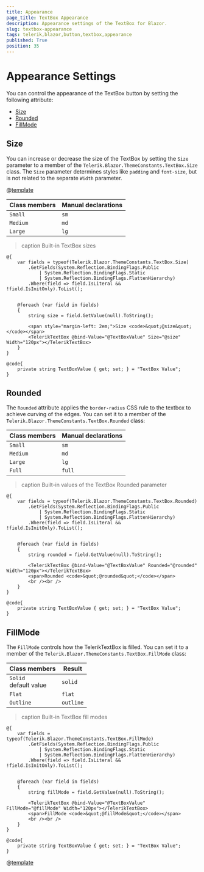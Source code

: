 ```yaml
---
title: Appearance
page_title: TextBox Appearance
description: Appearance settings of the TextBox for Blazor.
slug: textbox-appearance
tags: telerik,blazor,button,textbox,appearance
published: True
position: 35
---
```


# Appearance Settings

You can control the appearance of the TextBox button by setting the following attribute:

* [Size](#size)
* [Rounded](#rounded)
* [FillMode](#fillmode)


## Size

You can increase or decrease the size of the TextBox by setting the `Size` parameter to a member of the `Telerik.Blazor.ThemeConstants.TextBox.Size` class. The `Size` parameter determines styles like `padding` and `font-size`, but is not related to the separate `Width` parameter.

@[template](/_contentTemplates/common/parameters-table-styles.md#table-layout)

| Class members | Manual declarations |
|------------|--------|
|`Small` |`sm`|
|`Medium`|`md`|
|`Large`|`lg`|

>caption Built-in TextBox sizes

````RAZOR
@{
    var fields = typeof(Telerik.Blazor.ThemeConstants.TextBox.Size)
        .GetFields(System.Reflection.BindingFlags.Public
            | System.Reflection.BindingFlags.Static
            | System.Reflection.BindingFlags.FlattenHierarchy)
        .Where(field => field.IsLiteral && !field.IsInitOnly).ToList();


    @foreach (var field in fields)
    {
        string size = field.GetValue(null).ToString();

        <span style="margin-left: 2em;">Size <code>&quot;@size&quot;</code></span>
        <TelerikTextBox @bind-Value="@TextBoxValue" Size="@size" Width="120px"></TelerikTextBox>
    }
}

@code{
    private string TextBoxValue { get; set; } = "TextBox Value";
}
````

## Rounded

The `Rounded` attribute applies the `border-radius` CSS rule to the textbox to achieve curving of the edges. You can set it to a member of the `Telerik.Blazor.ThemeConstants.TextBox.Rounded` class:

| Class members | Manual declarations |
|------------|--------|
|`Small` |`sm`|
|`Medium`|`md`|
|`Large`|`lg`|
|`Full`|`full`|

>caption Built-in values of the TextBox Rounded parameter

````RAZOR
@{
    var fields = typeof(Telerik.Blazor.ThemeConstants.TextBox.Rounded)
        .GetFields(System.Reflection.BindingFlags.Public
            | System.Reflection.BindingFlags.Static
            | System.Reflection.BindingFlags.FlattenHierarchy)
        .Where(field => field.IsLiteral && !field.IsInitOnly).ToList();


    @foreach (var field in fields)
    {
        string rounded = field.GetValue(null).ToString();

        <TelerikTextBox @bind-Value="@TextBoxValue" Rounded="@rounded" Width="120px"></TelerikTextBox>
        <span>Rounded <code>&quot;@rounded&quot;</code></span>
        <br /><br />
    }
}

@code{
    private string TextBoxValue { get; set; } = "TextBox Value";
}
````

## FillMode

The `FillMode` controls how the TelerikTextBox is filled. You can set it to a member of the `Telerik.Blazor.ThemeConstants.TextBox.FillMode` class:

| Class members | Result |
|------------|--------|
|`Solid` <br /> default value|`solid`|
|`Flat`|`flat`|
|`Outline`|`outline`|

>caption Built-in TextBox fill modes

````RAZOR
@{
    var fields = typeof(Telerik.Blazor.ThemeConstants.TextBox.FillMode)
        .GetFields(System.Reflection.BindingFlags.Public
            | System.Reflection.BindingFlags.Static
            | System.Reflection.BindingFlags.FlattenHierarchy)
        .Where(field => field.IsLiteral && !field.IsInitOnly).ToList();


    @foreach (var field in fields)
    {
        string fillMode = field.GetValue(null).ToString();

        <TelerikTextBox @bind-Value="@TextBoxValue" FillMode="@fillMode" Width="120px"></TelerikTextBox>
        <span>FillMode <code>&quot;@fillMode&quot;</code></span>
        <br /><br />
    }
}

@code{
    private string TextBoxValue { get; set; } = "TextBox Value";
}
````

@[template](/_contentTemplates/common/themebuilder-section.md#appearance-themebuilder)
